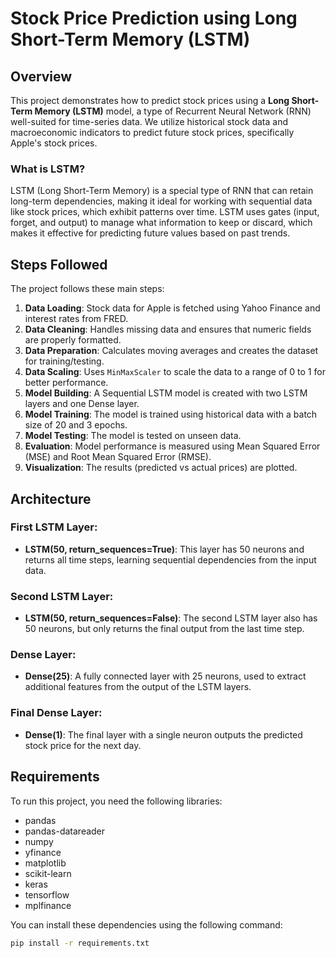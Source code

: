 # Stock Price Prediction using Long Short-Term Memory (LSTM)

## Overview
This project demonstrates how to predict stock prices using a **Long Short-Term Memory (LSTM)** model, a type of Recurrent Neural Network (RNN) well-suited for time-series data. We utilize historical stock data and macroeconomic indicators to predict future stock prices, specifically Apple's stock prices.

### What is LSTM?
LSTM (Long Short-Term Memory) is a special type of RNN that can retain long-term dependencies, making it ideal for working with sequential data like stock prices, which exhibit patterns over time. LSTM uses gates (input, forget, and output) to manage what information to keep or discard, which makes it effective for predicting future values based on past trends.

## Steps Followed
The project follows these main steps:
1. **Data Loading**: Stock data for Apple is fetched using Yahoo Finance and interest rates from FRED.
2. **Data Cleaning**: Handles missing data and ensures that numeric fields are properly formatted.
3. **Data Preparation**: Calculates moving averages and creates the dataset for training/testing.
4. **Data Scaling**: Uses `MinMaxScaler` to scale the data to a range of 0 to 1 for better performance.
5. **Model Building**: A Sequential LSTM model is created with two LSTM layers and one Dense layer.
6. **Model Training**: The model is trained using historical data with a batch size of 20 and 3 epochs.
7. **Model Testing**: The model is tested on unseen data.
8. **Evaluation**: Model performance is measured using Mean Squared Error (MSE) and Root Mean Squared Error (RMSE).
9. **Visualization**: The results (predicted vs actual prices) are plotted.

## Architecture

### First LSTM Layer:
- **LSTM(50, return_sequences=True)**: This layer has 50 neurons and returns all time steps, learning sequential dependencies from the input data.

### Second LSTM Layer:
- **LSTM(50, return_sequences=False)**: The second LSTM layer also has 50 neurons, but only returns the final output from the last time step.

### Dense Layer:
- **Dense(25)**: A fully connected layer with 25 neurons, used to extract additional features from the output of the LSTM layers.

### Final Dense Layer:
- **Dense(1)**: The final layer with a single neuron outputs the predicted stock price for the next day.

## Requirements
To run this project, you need the following libraries:

- pandas
- pandas-datareader
- numpy
- yfinance
- matplotlib
- scikit-learn
- keras
- tensorflow
- mplfinance

You can install these dependencies using the following command:

```bash
pip install -r requirements.txt
